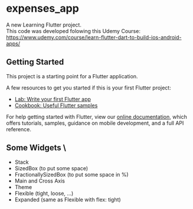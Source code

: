 # expenses_app

A new Learning Flutter project. \
This code was developed folowing this Udemy Course: https://www.udemy.com/course/learn-flutter-dart-to-build-ios-android-apps/

## Getting Started

This project is a starting point for a Flutter application.

A few resources to get you started if this is your first Flutter project:

- [Lab: Write your first Flutter app](https://flutter.dev/docs/get-started/codelab)
- [Cookbook: Useful Flutter samples](https://flutter.dev/docs/cookbook)

For help getting started with Flutter, view our
[online documentation](https://flutter.dev/docs), which offers tutorials,
samples, guidance on mobile development, and a full API reference.


## Some Widgets \
- Stack
- SizedBox (to put some space)
- FractionallySizedBox (to put some space in %)
- Main and Cross Axis
- Theme
- Flexible (tight, loose, ...)
- Expanded (same as Flexible with flex: tight)